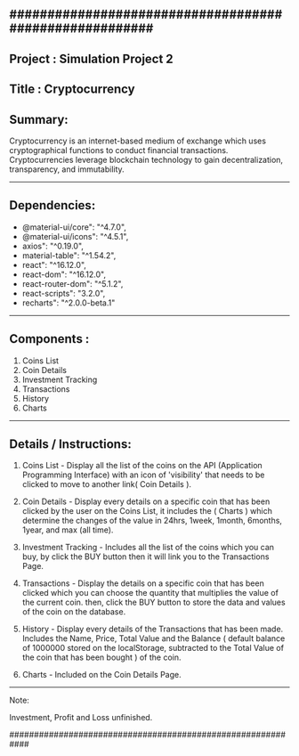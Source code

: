 #######################################################
-------------------------------------------------------
Project : Simulation Project 2
-------------------------------------------------------
Title : Cryptocurrency
-------------------------------------------------------
Summary:
-------------------------------------------------------

Cryptocurrency is an internet-based medium of exchange which uses cryptographical functions to conduct
financial transactions. Cryptocurrencies leverage blockchain technology to gain decentralization, 
transparency, and immutability.

--------------------------------------------------------
Dependencies:
--------------------------------------------------------

* @material-ui/core": "^4.7.0",
* @material-ui/icons": "^4.5.1",
* axios": "^0.19.0",
* material-table": "^1.54.2",
* react": "^16.12.0",
* react-dom": "^16.12.0",
* react-router-dom": "^5.1.2",
* react-scripts": "3.2.0",
* recharts": "^2.0.0-beta.1"

--------------------------------------------------------
Components :
--------------------------------------------------------

1. Coins List
2. Coin Details
3. Investment Tracking
4. Transactions 
5. History
6. Charts

---------------------------------------------------------
Details / Instructions:
---------------------------------------------------------

1. Coins List -   Display all the list of the coins on the API (Application Programming Interface) with an 
                  icon of 'visibility' that needs to be clicked to move to another link( Coin Details ).

2. Coin Details - Display every details on a specific coin that has been clicked by the user on the Coins
                  List, it includes the ( Charts ) which determine the changes of the value in 24hrs, 1week,
                  1month, 6months, 1year, and max (all time).

3. Investment Tracking - Includes all the list of the coins which you can buy, by click the BUY button then
                  it will link you to the Transactions Page.

4. Transactions - Display the details on a specific coin that has been clicked which you can choose the quantity
                  that multiplies the value of the current coin. then, click the BUY button to store the data and
                  values of the coin on the database.

5. History -      Display every details of the Transactions that has been made. Includes the Name, Price, Total 
                  Value and the Balance ( default balance of 1000000 stored on the localStorage, subtracted to the
                  Total Value of the coin that has been bought ) of the coin.

6. Charts - Included on the Coin Details Page.

-----------------------------------------------------------

Note:

Investment, Profit and Loss unfinished.

############################################################